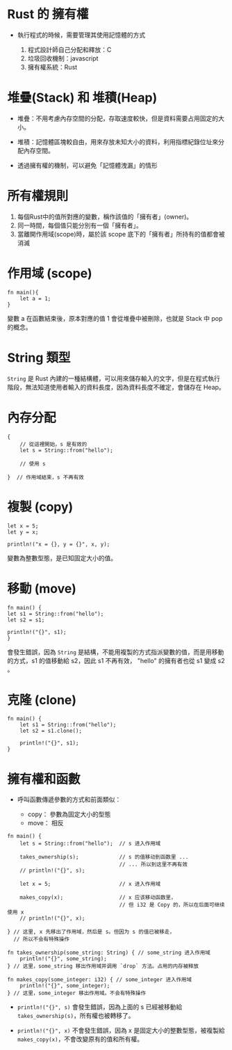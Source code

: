 # Rust 的 擁有權

* 執行程式的時候，需要管理其使用記憶體的方式

    1. 程式設計師自己分配和釋放：C
    2. 垃圾回收機制：javascript
    3. 擁有權系統：Rust
    
# 堆疊(Stack) 和 堆積(Heap)

* 堆疊：不用考慮內存空間的分配，存取速度較快，但是資料需要占用固定的大小。

* 堆積：記憶體區塊較自由，用來存放未知大小的資料，利用指標紀錄位址來分配內存空間。

* 透過擁有權的機制，可以避免「記憶體洩漏」的情形

# 所有權規則
1. 每個Rust中的值所對應的變數，稱作該值的「擁有者」(owner)。
2. 同一時間，每個值只能分別有一個「擁有者」。
3. 當離開作用域(scope)時，屬於該 scope 底下的「擁有者」所持有的值都會被消滅

# 作用域 (scope)
```
fn main(){
    let a = 1;
}
```
變數 a 在函數結束後，原本對應的值 1 會從堆疊中被刪除，也就是 Stack 中 pop 的概念。

# String 類型

`String` 是 Rust 內建的一種結構體，可以用來儲存輸入的文字，但是在程式執行階段，無法知道使用者輸入的資料長度，因為資料長度不確定，會儲存在 Heap。

# 內存分配
```
{
    // 從這裡開始，s 是有效的
    let s = String::from("hello"); 

    // 使用 s

}  // 作用域結束，s 不再有效

```
# 複製 (copy)
```
let x = 5;
let y = x;

println!("x = {}, y = {}", x, y);
```
變數為整數型態，是已知固定大小的值。

# 移動 (move)
```
fn main() {
let s1 = String::from("hello");
let s2 = s1;

println!("{}", s1);
}
```
會發生錯誤，因為 `String` 是結構，不能用複製的方式指派變數的值，而是用移動的方式，s1 的值移動給 s2，因此 s1 不再有效，
"hello" 的擁有者也從 s1 變成 s2 。

# 克隆 (clone)
```
fn main() {
    let s1 = String::from("hello");
    let s2 = s1.clone();
 
    println!("{}", s1);
}
```

# 擁有權和函數

* 呼叫函數傳遞參數的方式和前面類似：
    
    * copy： 參數為固定大小的型態
    * move： 相反
```
fn main() {
    let s = String::from("hello");  // s 进入作用域

    takes_ownership(s);             // s 的值移动到函数里 ...
                                    // ... 所以到这里不再有效
    // println!("{}", s);                              

    let x = 5;                      // x 进入作用域

    makes_copy(x);                  // x 应该移动函数里，
                                    // 但 i32 是 Copy 的，所以在后面可继续使用 x
    // println!("{}", x);

} // 这里, x 先移出了作用域，然后是 s。但因为 s 的值已被移走，
  // 所以不会有特殊操作

fn takes_ownership(some_string: String) { // some_string 进入作用域
    println!("{}", some_string);
} // 这里，some_string 移出作用域并调用 `drop` 方法。占用的内存被释放

fn makes_copy(some_integer: i32) { // some_integer 进入作用域
    println!("{}", some_integer);
} // 这里，some_integer 移出作用域。不会有特殊操作
```
* `println!("{}", s)` 會發生錯誤，因為上面的 s 已經被移動給`takes_ownership(s)`，所有權也被轉移了。

* `println!("{}", x)` 不會發生錯誤，因為 x 是固定大小的整數型態，被複製給`makes_copy(x)`，不會改變原有的值和所有權。